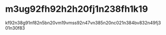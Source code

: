 # m3ug92fh92h2h20fj1n238fh1k19
kf92n38g91nf82n5bn20vm19vmss92n47vn385n20nc021n384bv832n49fj301n30f83
